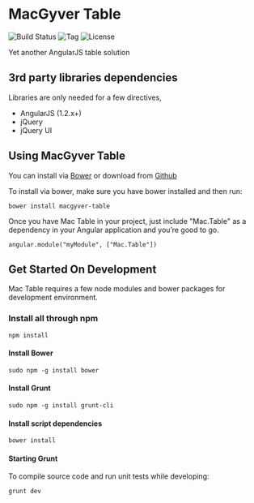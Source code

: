 MacGyver Table
===

![Build Status](http://img.shields.io/travis/angular-macgyver/macgyver-table.svg?style=flat)
![Tag](http://img.shields.io/github/tag/angular-macgyver/macgyver-table.svg?style=flat)
![License](http://img.shields.io/badge/license-MIT-green.svg?style=flat)

Yet another AngularJS table solution

## 3rd party libraries dependencies ##
Libraries are only needed for a few directives,
 - AngularJS (1.2.x+)
 - jQuery
 - jQuery UI

## Using MacGyver Table ##
You can install via [Bower](http://www.bower.io) or download from [Github](https://github.com/angular-macgyver/macgyver-table/archive/master.zip)

To install via bower, make sure you have bower installed and then run:

    bower install macgyver-table

Once you have Mac Table in your project, just include "Mac.Table" as a dependency in your Angular application and you’re good to go.

    angular.module("myModule", ["Mac.Table"])

## Get Started On Development ##
Mac Table requires a few node modules and bower packages for development environment.

### Install all through npm ###

    npm install

#### Install Bower ####

    sudo npm -g install bower

#### Install Grunt ####

    sudo npm -g install grunt-cli

#### Install script dependencies

    bower install

#### Starting Grunt
To compile source code and run unit tests while developing:

    grunt dev
